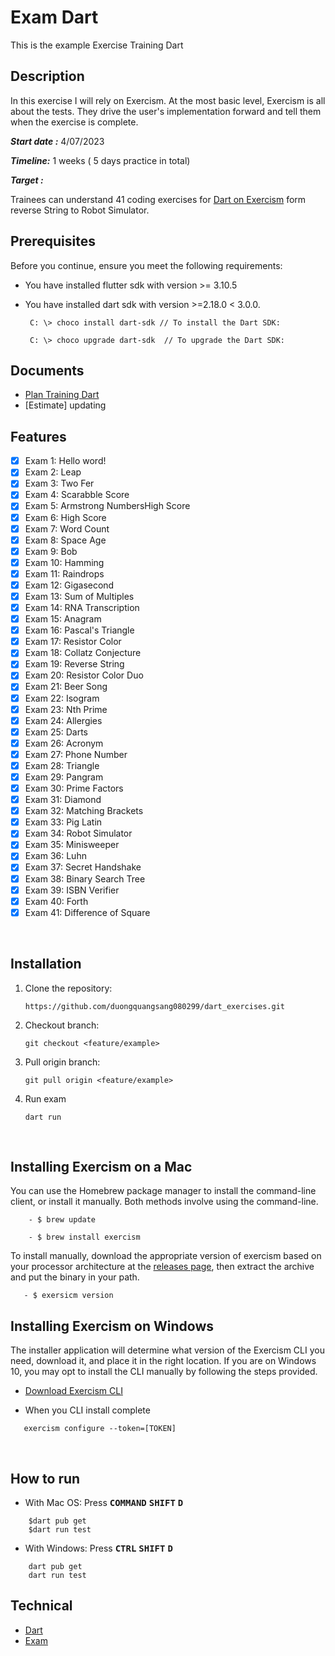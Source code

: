 
# Exam Dart
This is the example Exercise Training Dart
​
## Description

In this exercise I will rely on Exercism. At the most basic level, Exercism is all about the tests. They drive the user's implementation forward and tell them when the exercise is complete.

***Start date :*** 4/07/2023

***Timeline:*** 1 weeks ( 5 days practice in total)

***Target :***

Trainees can understand 41 coding exercises for [Dart on Exercism](https://exercism.org/tracks/dart) form reverse String to Robot Simulator.



## Prerequisites
Before you continue, ensure you meet the following requirements:
- You have installed flutter sdk with version >= 3.10.5
- You have installed dart sdk with version >=2.18.0 < 3.0.0.

    ```
     C: \> choco install dart-sdk // To install the Dart SDK:
   
     C: \> choco upgrade dart-sdk  // To upgrade the Dart SDK:

    ```
    
## Documents
- [Plan Training Dart](https://docs.google.com/document/d/1k9KGrxuv_n_KazlG5lyqd6AOTHDUGlshsaMOrhVMaLw/edit)
- [Estimate] updating
​
## Features
- [X] Exam 1: Hello word!
- [X] Exam 2: Leap
- [X] Exam 3: Two Fer
- [X] Exam 4: Scarabble Score
- [X] Exam 5: Armstrong NumbersHigh Score
- [X] Exam 6: High Score
- [X] Exam 7: Word Count
- [X] Exam 8: Space Age 
- [X] Exam 9: Bob
- [X] Exam 10: Hamming
- [X] Exam 11: Raindrops
- [X] Exam 12: Gigasecond
- [X] Exam 13: Sum of Multiples
- [X] Exam 14: RNA Transcription
- [X] Exam 15: Anagram
- [X] Exam 16: Pascal's Triangle
- [X] Exam 17: Resistor Color
- [X] Exam 18: Collatz Conjecture
- [X] Exam 19: Reverse String
- [X] Exam 20: Resistor Color Duo
- [X] Exam 21: Beer Song
- [X] Exam 22: Isogram
- [X] Exam 23: Nth Prime
- [X] Exam 24: Allergies
- [X] Exam 25: Darts
- [X] Exam 26: Acronym
- [X] Exam 27: Phone Number
- [X] Exam 28: Triangle
- [X] Exam 29: Pangram
- [X] Exam 30: Prime Factors 
- [X] Exam 31: Diamond 
- [X] Exam 32: Matching Brackets
- [X] Exam 33: Pig Latin 
- [X] Exam 34: Robot Simulator
- [X] Exam 35: Minisweeper 
- [X] Exam 36: Luhn
- [X] Exam 37: Secret Handshake 
- [X] Exam 38: Binary Search Tree
- [X] Exam 39: ISBN Verifier
- [X] Exam 40: Forth 
- [X] Exam 41: Difference of Square

​
## Installation
1. Clone the repository:
​
    ```
    https://github.com/duongquangsang080299/dart_exercises.git
    ```
2. Checkout branch:
​
    ```
    git checkout <feature/example> 
    ```
3. Pull origin branch:
​
    ```
    git pull origin <feature/example> 
    ```
4. Run exam
   ```
   dart run
   ```
​

## Installing Exercism on a  Mac

You can use the Homebrew package manager to install the command-line client, or install it manually. Both methods involve using the command-line.
```
    - $ brew update

    - $ brew install exercism
   ```
To install manually, download the appropriate version of exercism based on your processor architecture at the 
[releases page](https://github.com/exercism/cli/releases/tag/v3.1.0), then extract the archive and put the binary in your path.

```
   - $ exersicm version
   ```


## Installing Exercism on Windows

The installer application will determine what version of the Exercism CLI you need, download it, and place it in the right location. If you are on Windows 10, you may opt to install the CLI manually by following the steps provided.

- [Download Exercism CLI](https://github.com/exercism/windows-installer/releases/latest)

- When you CLI install complete

```
   exercism configure --token=[TOKEN]
   ```

​​
## How to run

* With Mac OS: Press <kbd>__COMMAND__</kbd> <kbd>__SHIFT__</kbd> <kbd>__D__</kbd>

```
    $dart pub get
    $dart run test
   ```


* With Windows: Press <kbd>__CTRL__</kbd> <kbd>__SHIFT__</kbd> <kbd>__D__</kbd>
```
    dart pub get
    dart run test
   ```

## Technical
- [Dart](https://dart.dev/)
- [Exam](https://exercism.org/tracks/dart/exercises)
​
